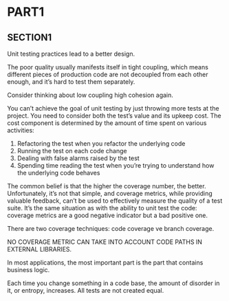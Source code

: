 # PART1

## SECTION1

Unit testing practices lead to a better design.

The poor quality usually manifests itself in tight coupling, which means different pieces of
production code are not decoupled from each other enough, and it’s hard to test them separately.

Consider thinking about low coupling high cohesion again.

You can’t achieve the goal of unit testing by just throwing more tests at the project. You need to
consider both the test’s value and its upkeep cost. The cost component is determined by the amount
of time spent on various activities:

1. Refactoring the test when you refactor the underlying code
2. Running the test on each code change
3. Dealing with false alarms raised by the test
4. Spending time reading the test when you’re trying to understand how the underlying code behaves

The common belief is that the higher the coverage number, the better. Unfortunately, it’s not that
simple, and coverage metrics, while providing valuable feedback, can’t be used to effectively
measure the quality of a test suite. It’s the same situation as with the ability to unit test the
code: coverage metrics are a good negative indicator but a bad positive one.

There are two coverage techniques: code coverage ve branch coverage.

NO COVERAGE METRIC CAN TAKE INTO ACCOUNT CODE PATHS IN EXTERNAL LIBRARIES.

In most applications, the most important part is the part that contains business logic.

Each time you change something in a code base, the amount of disorder in it, or entropy, increases.
All tests are not created equal. 

